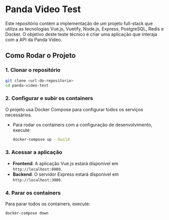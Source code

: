 
# Panda Video Test

Este repositório contém a implementação de um projeto full-stack que utiliza as tecnologias Vue.js, Vuetify, Node.js, Express, PostgreSQL, Redis e Docker. O objetivo deste teste técnico é criar uma aplicação que interaja com a API da Panda Video.

## Como Rodar o Projeto

### 1. Clonar o repositório
```bash
git clone <url-do-repositorio>
cd panda-video-test
```

### 2. Configurar e subir os containers
O projeto usa Docker Compose para configurar todos os serviços necessários.

- Para rodar os containers com a configuração de desenvolvimento, execute:
  ```bash
  docker-compose up --build
  ```

### 3. Acessar a aplicação

- **Frontend**: A aplicação Vue.js estará disponível em `http://localhost:8080`.
- **Backend**: O servidor Express estará disponível em `http://localhost:3000`.

### 4. Parar os containers

Para parar todos os containers, execute:
```bash
docker-compose down
```
